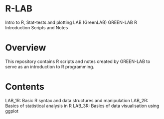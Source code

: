 # R-LAB
Intro to R, Stat-tests and plotting LAB (GreenLAB)
GREEN-LAB R Introduction Scripts and Notes
# Overview
This repository contains R scripts and notes created by GREEN-LAB to serve as an introduction to R programming. 
# Contents
LAB_1R: Basic R syntax and data structures and manipulation
LAB_2R: Basics of statistical analysis in R
LAB_3R: Basics of data visualisation using ggplot 
